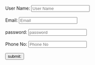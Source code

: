 <!DOCTYPE html>
<html lang="en">
<head>
    <meta charset="UTF-8">
    <meta name="viewport" content="width=device-width, initial-scale=1.0">
    <title>Document</title>
</head>
<body>
    <form action="">
        <label for="un">User Name:</label>
        <input type="text" id="un" name="rani" placeholder="User Name" required> <br><br>
    <label for="em">Email:</label>
    <input type="email" name="em" id="em" placeholder="Email"> <br><br>
    <label for="pwd">password:</label>
    <input type="password" name="pwd" id="pwd"  placeholder="password" pattern="[A-Za-z]{5,}"> <br><br> 
    <label for="">Phone No:</label>
    <input type="text" name="number" id="" placeholder="Phone No" pattern="[0-9]{10}"> <br><br>
    <button type="submit">submit:</button>
    </form>
</body>
</html>

